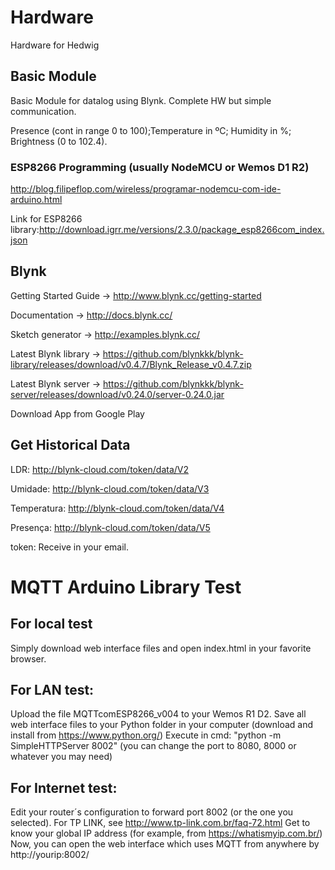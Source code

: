 # Hardware
Hardware for Hedwig

## Basic Module
Basic Module for datalog using Blynk. Complete HW but simple communication.

Presence (cont in range 0 to 100);Temperature in ºC; Humidity in %; Brightness (0 to 102.4).

### ESP8266 Programming (usually NodeMCU or Wemos D1 R2)
http://blog.filipeflop.com/wireless/programar-nodemcu-com-ide-arduino.html

Link for ESP8266 library:http://download.igrr.me/versions/2.3.0/package_esp8266com_index.json

## Blynk
Getting Started Guide -> http://www.blynk.cc/getting-started

Documentation -> http://docs.blynk.cc/

Sketch generator -> http://examples.blynk.cc/

Latest Blynk library -> https://github.com/blynkkk/blynk-library/releases/download/v0.4.7/Blynk_Release_v0.4.7.zip

Latest Blynk server -> https://github.com/blynkkk/blynk-server/releases/download/v0.24.0/server-0.24.0.jar


Download App from Google Play

## Get Historical Data
LDR: http://blynk-cloud.com/token/data/V2

Umidade: http://blynk-cloud.com/token/data/V3

Temperatura: http://blynk-cloud.com/token/data/V4

Presença: http://blynk-cloud.com/token/data/V5


token: Receive in your email.

# MQTT Arduino Library Test
## For local test
Simply download web interface files and open index.html in your favorite browser.

## For LAN test:
Upload the file MQTTcomESP8266_v004 to your Wemos R1 D2.
Save all web interface files to your Python folder in your computer (download and install from https://www.python.org/)
Execute in cmd: "python -m SimpleHTTPServer 8002" (you can change the port to 8080, 8000 or whatever you may need)

## For Internet test:
Edit your router´s configuration to forward port 8002 (or the one you selected). For TP LINK, see http://www.tp-link.com.br/faq-72.html
Get to know your global IP address (for example, from https://whatismyip.com.br/)
Now, you can open the web interface which uses MQTT from anywhere by http://yourip:8002/

